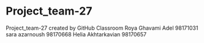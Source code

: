 # Project_team-27
Project_team-27 created by GitHub Classroom
Roya Ghavami Adel 98171031
sara azarnoush 98170668
Helia Akhtarkavian 98170657
